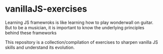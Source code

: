 # vanillaJS-exercises
Learning JS framewroks is like learning how to play wonderwall on guitar. 
But to be a musician, it is important to know the underlying principles behind these frameworks

This repository is a collection/compilation of exercises to sharpen vanilla JS skills and understand its evolution.
